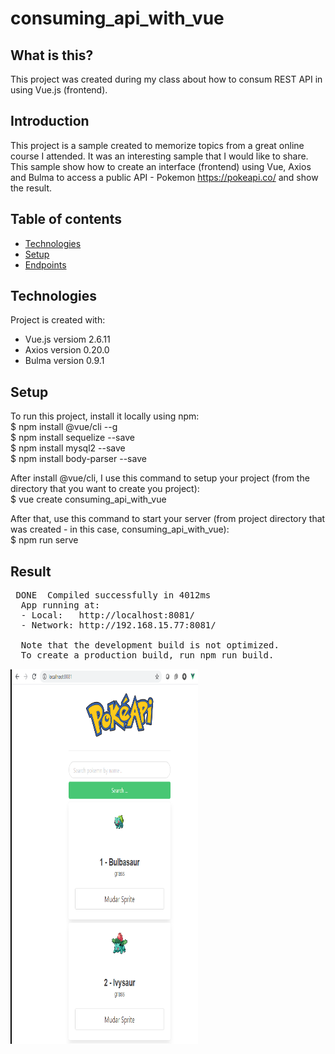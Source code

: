 # consuming_api_with_vue

## What is this?
This project was created during my class about how to consum REST API in using Vue.js (frontend).

## Introduction 
This project is a sample created to memorize topics from a great online course I attended. It was an interesting sample that I would like to share.
This sample show how to create an interface (frontend) using Vue, Axios and Bulma to access a public API - Pokemon https://pokeapi.co/ and show the result.

## Table of contents
* [Technologies](#technologies)
* [Setup](#setup)
* [Endpoints](#endpoint)

## Technologies
Project is created with:
* Vue.js versiom 2.6.11
* Axios version 0.20.0
* Bulma version 0.9.1
	
## Setup
To run this project, install it locally using npm: <br>
$ npm install @vue/cli --g <br>
$ npm install sequelize --save <br>
$ npm install mysql2 --save <br>
$ npm install body-parser --save <br>

After install @vue/cli, I use this command to setup your project (from the directory that you want to create you project): <br>
$ vue create consuming_api_with_vue

After that, use this command to start your server (from project directory that was created - in this case, consuming_api_with_vue): <br>
$ npm run serve <br>

## Result
<pre >
 DONE  Compiled successfully in 4012ms                                                                          
  App running at:
  - Local:   http://localhost:8081/
  - Network: http://192.168.15.77:8081/

  Note that the development build is not optimized.
  To create a production build, run npm run build.
</pre>
<img src="https://github.com/christianosa/consuming_api_with_vue/blob/master/screenshot.png" width="300px" height="600px">
